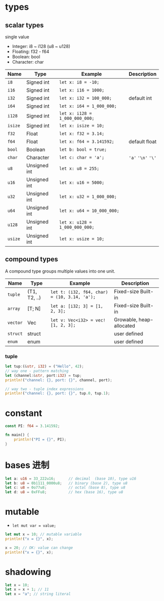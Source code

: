 # types

## scalar types

single value

- Integer: i8 ~ i128 (u8 ~ u128)
- Floating: f32 - f64
- Boolean: bool
- Character: char

| Name    | Type         | Example                        | Description        |
| ------- | ------------ | ------------------------------ | ------------------ |
| `i8`    | Signed int   | `let x: i8 = -10;`             |                    |
| `i16`   | Signed int   | `let x: i16 = 1000;`           |                    |
| `i32`   | Signed int   | `let x: i32 = 100_000;`        | default int        |
| `i64`   | Signed int   | `let x: i64 = 1_000_000;`      |                    |
| `i128`  | Signed int   | `let x: i128 = 1_000_000_000;` |                    |
| `isize` | Signed int   | `let x: isize = 10;`           |                    |
| `f32`   | Float        | `let x: f32 = 3.14;`           |                    |
| `f64`   | Float        | `let x: f64 = 3.141592;`       | default float      |
| `bool`  | Boolean      | `let b: bool = true;`          |                    |
| `char`  | Character    | `let c: char = 'a';`           | `'a'` `'\n'` `'\'` |
| `u8`    | Unsigned int | `let x: u8 = 255;`             |                    |
| `u16`   | Unsigned int | `let x: u16 = 5000;`           |                    |
| `u32`   | Unsigned int | `let x: u32 = 1_000_000;`      |                    |
| `u64`   | Unsigned int | `let x: u64 = 10_000_000;`     |                    |
| `u128`  | Unsigned int | `let x: u128 = 1_000_000_000;` |                    |
| `usize` | Unsigned int | `let x: usize = 10;`           |                    |

## compound types

A compound type groups multiple values into one unit.

| Name     | Type         | Example                                      | Description              |
| -------- | ------------ | -------------------------------------------- | ------------------------ |
| `tuple`  | (T1, T2, ..) | `let t: (i32, f64, char) = (10, 3.14, 'a');` | Fixed-size Built-in      |
| `array`  | [T; N]       | `let a: [i32; 3] = [1, 2, 3];`               | Fixed-size Built-in      |
| `vector` | Vec<T>       | `let v: Vec<i32> = vec![1, 2, 3];`           | Growable, heap-allocated |
| `struct` | struct       |                                              | user defined             |
| `enum`   | enum         |                                              | user defined             |

### tuple

```rs
let tup:(&str, i32) = ("Hello", 42);
// way one - pattern matching
let (channel:&str, port:i32) = tup;
println!("channel: {}, port: {}", channel, port);

// way two - tuple index expressions
println!("channel: {}, port: {}", tup.0, tup.1);
```

# constant

```rs
const PI: f64 = 3.141592;

fn main() {
    println!("PI = {}", PI);
}
```

# bases 进制

```rs
let a: u16 = 33_222u16;      // decimal  (base 10), type u16
let b: u8 = 0b1111_0000u8;   // binary (base 2), type u8
let c: u8 = 0o77u8;          // octal (base 8), type u8
let d: u8 = 0xFFu8;          // hex (base 16), type u8
```

# mutable

- `let mut var = value;`

```rust
let mut x = 10; // mutable variable
println!("x = {}", x);

x = 20; // OK: value can change
println!("x = {}", x);
```

# shadowing

```rs
let x = 10;
let x = x + 1; // 11
let x = "a"; // string literal
```
